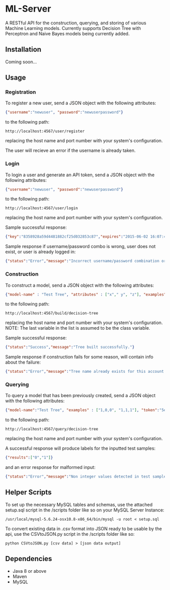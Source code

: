 # ML-Server

A RESTful API for the construction, querying, and storing of various Machine Learning models. Currently supports Decision Tree with Perceptron and Naive Bayes models being currently added.

## Installation

Coming soon...

## Usage


### Registration

To register a new user, send a JSON object with the following attributes:

```json
{"username":"newuser", "password":"newuserpassword"}
```

to the following path:

```
http://localhost:4567/user/register
```

replacing the host name and port number with your system's configuration.

The user will recieve an error if the username is already taken.

### Login

To login a user and generate an API token, send a JSON object with the following attributes:

```json
{"username":"newuser", "password":"newuserpassword"}
```


to the following path:

```
http://localhost:4567/user/login
```

replacing the host name and port number with your system's configuration.

Sample successful response:

```json
{"key":"8358928a59d4481882cf25d032853c87","expires":"2015-06-02 16:07:43.627"}
```

Sample response if username/password combo is wrong, user does not exist, or user is already logged in:

```json
{"status":"Error","message":"Incorrect username/password combination or still active token."}
```


### Construction

To construct a model, send a JSON object with the following attributes:

```json
{"model-name" : "Test Tree", "attributes" : ["x"," y", "z"], "examples" : ["1,0,0", "1,1,1"], "token":"ec34f0e91538478f9f7feb01dec5210b"}
```

to the following path:

```
http://localhost:4567/build/decision-tree
```

replacing the host name and port number with your system's configuration. NOTE: The last variable in the list is assumed to be the class variable.

Sample successful response:

```json
{"status":"Success","message":"Tree built successfully."}
```

Sample response if construction fails for some reason, will contain info about the failure:

```json
{"status":"Error","message":"Tree name already exists for this account. Choose another name for your model."}
```

### Querying

To query a model that has been previously created, send a JSON object with the following attributes:

```json
{"model-name":"Test Tree", "examples" : ["1,0,0", "1,1,1"], "token":"5e1cae483e204879b5c6c3698909368b"}
```

to the following path:

```
http://localhost:4567/query/decision-tree
```

replacing the host name and port number with your system's configuration.

A successful response will produce labels for the inputted test samples:

```json
{"results":["0","1"]}
```

and an error response for malformed input:

```json
{"status":"Error","message":"Non integer values detected in test samples."}
```

## Helper Scripts

To set up the necessary MySQL tables and schemas, use the attached setup.sql script in the /scripts folder like so on your MySQL Server Instance:

```
/usr/local/mysql-5.6.24-osx10.8-x86_64/bin/mysql -u root < setup.sql
```
To convert existing data in .csv format into JSON ready to be usable by the api, use the CSVtoJSON.py script in the /scripts folder like so:

```
python CSVtoJSON.py [csv data] > [json data output]
```

## Dependencies

* Java 8 or above
* Maven
* MySQL

